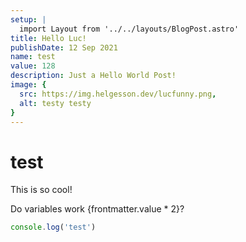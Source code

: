 ```yaml
---
setup: |
  import Layout from '../../layouts/BlogPost.astro'
title: Hello Luc!
publishDate: 12 Sep 2021
name: test
value: 128
description: Just a Hello World Post!
image: {
  src: https://img.helgesson.dev/lucfunny.png,
  alt: testy testy
}
---
```

# test

This is so cool!

Do variables work {frontmatter.value * 2}?

```js
console.log('test')
```
